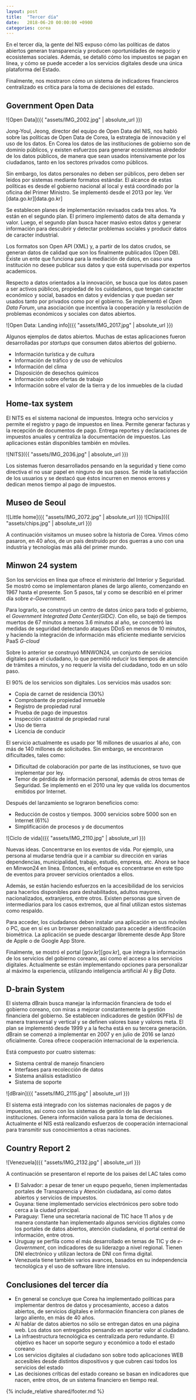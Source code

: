 ```yaml
---
layout: post
title:  "Tercer día"
date:   2018-06-20 00:00:00 +0900
categories: corea
---
```


En el tercer día, la gente del NIS expuso cómo las políticas de datos abiertos generan transparencia y producen oportunidades de negocio y ecosistemas sociales. Además, se detalló cómo los impuestos se pagan en línea, y cómo se puede acceder a los servicios digitales desde una única plataforma del Estado.

Finalmente, nos mostraron cómo un sistema de indicadores financieros centralizado es crítica para la toma de decisiones del estado. 

Government Open Data
-------
![Open Data]({{ "assets/IMG_2002.jpg" | absolute_url }})

Jong-Youl, Jeong, director del equipo de Open Data del NIS, nos habló sobre las políticas de Open Data de Corea, la estrategia de innovación y el uso de los datos. En Corea los datos de las instituciones de gobierno son de dominio públicos, y existen esfuerzos para generar ecosistemas alrededor de los datos públicos, de manera que sean usados intensivamente por los ciudadanos, tanto en los sectores privados como públicos. 

Sin embargo, los datos personales no deben ser públicos, pero deben ser leidos por sistemas mediante formatos estándar. El alcance de estas políticas es desde el gobierno nacional al local y está coordinado por la oficina del Primer Ministro. Se implementó desde el 2013 por ley. Ver [data.go.kr][data.go.kr]

Se establecen planes de implementación revisados cada tres años. Ya están en el segundo plan. El primero implementó datos de alta demanda y valor. Luego, el segundo plan busca hacer masivo estos datos y generar información para descubrir y detectar problemas sociales y producir datos de caracter industrial.

Los formatos son Open API (XML) y, a partir de los datos crudos, se generan datos de calidad que son los finalmente publicados (Open DB). Existe un ente que funciona para la mediación de datos, en caso una institución no desee publicar sus datos y que está supervisada por expertos academicos. 

Respecto a datos orientados a la innovación, se busca que los datos pasen a ser activos públicos, propiedad de los cuidadanos, que tengan caracter económico y social, basados en datos y evidencias y que puedan ser usados tanto por privados como por el gobierno. Se implementó el _Open Data Forum_, una asociación que incentiva la cooperación y la resolución de problemas económicos y sociales con datos abiertos. 

![Open Data: Landing info]({{ "assets/IMG_2017.jpg" | absolute_url }})

Algunos ejemplos de datos abiertos. Muchas de estas aplicaciones fueron desarrolladas por _startups_ que consumen datos abiertos del gobierno.
- Información turística y de cultura
- Información de tráfico y de uso de vehículos
- Información del clima
- Disposición de desechos químicos
- Información sobre ofertas de trabajo
- Información sobre el valor de la tierra y de los inmuebles de la ciudad

Home-tax system
-------
El NITS es el sistema nacional de impuestos. Integra ocho servicios y permite el registro y pago de impuestos en línea. Permite generar facturas y la recepción de documentos de pago. Entrega reportes y declaraciones de impuestos anuales y centraliza la documentación de impuestos. Las aplicaciones están disponibles también en móviles.

![NITS]({{ "assets/IMG_2036.jpg" | absolute_url }})

Los sistemas fueron desarrollados pensando en la seguridad y tiene como directiva el no usar papel en ninguno de sus pasos. Se mide la satisfacción de los usuarios y se destacó que éstos incurren en menos errores y dedican menos tiempo al pago de impuestos. 

Museo de Seoul
-------
![Little home]({{ "assets/IMG_2072.jpg" | absolute_url }})
![Chips]({{ "assets/chips.jpg" | absolute_url }})

A continuación visitamos un museo sobre la historia de Corea. Vimos cómo pasaron, en 40 años, de un país destruido por dos guerras a uno con una industria y tecnologías más allá del primer mundo.

Minwon 24 system 
-------
Son los servicios en línea que ofrece el ministerio del Interior y Seguridad. Se mostró como se implementaron planes de largo aliento, comenzando en 1967 hasta el presente. Son 5 pasos, tal y como se describió en el primer día sobre _e-Government_.

Para lograrlo, se construyó un centro de datos único para todo el gobierno, el _Government Integrated Data Center(GIDC)_. Con ello, se bajó de tiempos muertos de 67 minutos a menos 3.6 minutos al año, se concentró las medidas de seguridad detectando ataques DDoS en menos de 10 minutos, y haciendo la integración de información más eficiente mediante servicios PaaS _G-cloud_

Sobre lo anterior se construyó MINWON24, un conjunto de servicios digitales para el ciudadano, lo que permitió reducir los tiempos de atención de trámites a minutos, y no requerir la visita del ciudadano, todo en un sólo paso. 

El 90% de los servicios son digitales. Los servicios más usados son:
- Copia de carnet de residencia (30%)
- Comprobante de propiedad inmueble
- Registro de propiedad rural
- Prueba de pago de impuestos
- Inspección catastral de propiedad rural
- Uso de tierra
- Licencia de conducir

El servicio actualmente es usado por 16 millones de usuarios al año, con más de 140 millones de solicitudes. Sin embargo, se encontraron dificultades, tales como:
- Dificultad de colaboración por parte de las instituciones, se tuvo que implementar por ley.
- Temor de pérdida de información personal, además de otros temas de Seguridad. Se implementó en el 2010 una ley que valida los documentos emitidos por Internet.

Después del lanzamiento se lograron beneficios como:
- Reducción de costos y tiempos. 3000 servicios sobre 5000 son en Internet (61%)
- Simplificación de procesos y de documentos

![Ciclo de vida]({{ "assets/IMG_2110.jpg" | absolute_url }})

Nuevas ideas. Concentrarse en los eventos de vida. Por ejemplo, una persona al mudarse tendría que ir a cambiar su dirección en varias dependencias, municipalidad, trabajo, estudio, empresa, etc. Ahora se hace en Minwon24 en línea. Entonces, el enfoque es concentrarse en este tipo de eventos para proveer servicios orientados a ellos.

Además, se están haciendo esfuerzos en la accesibilidad de los servicios para hacerlos disponibles para deshabilitados, adultos mayores, nacionalizados, extranjeros, entre otros. Existen personas que sirven de intermediarios para los casos extremos, que al final utilizan estos sistemas como respaldo. 

Para acceder, los ciudadanos deben instalar una aplicación en sus móviles o PC, que en sí es un browser personalizado para acceder a identificación biométrica. La aplicación se puede descargar libremente desde App Store de Apple o de Google App Store.

Finalmente, se mostró el portal [gov.kr][gov.kr], que integra la información de los servicios del gobierno coreano, asi como el acceso a los servicios digitales. Actualmente se están implementando opciones para personalizar al máximo la experiencia, utilizando inteligencia artificial AI y _Big Data_.


D-brain System 
-------
El sistema dBrain busca manejar la información financiera de todo el gobierno coreano, con miras a mejorar constantemente la gestión financiera del gobierno. Se establecen indicadores de gestión (KPFIs) de manera transversal y vertical y se definen valores base y valores meta. El plan se implementó desde 1999 y a la fecha está en su tercera generación. dBrain se comenzó a implementar en 2007 y en julio de 2016 se lanzó oficialmente. Corea ofrece cooperación internacional de la experiencia.

Está compuesto por cuatro sistemas:
- Sistema central de manejo financiero
- Interfases para recolección de datos
- Sistema análisis estadístico 
- Sistema de soporte

![dBrain]({{ "assets/IMG_2115.jpg" | absolute_url }})

El sistema está integrado con los sistemas nacionales de pagos y de impuestos, así como con los sistemas de gestión de las diversas instituciones. Genera información valiosa para la toma de decisiones. Actualmente el NIS está realizando esfuerzos de cooperación internacional para transmitir sus conocimientos a otras naciones.



Country Report 2
-------

![Venezuela]({{ "assets/IMG_2132.jpg" | absolute_url }})


A continuación se presentaron el reporte de los paises del LAC tales como
- El Salvador: a pesar de tener un equpo pequeño, tienen implementadas portales de Transparencia y Atención ciudadana, así como datos abiertos y servicios de impuestos. 
- Guyana: tiene implementado servicios electrónicos pero sobre todo cerca a la ciudad principal.
- Paraguay: Tiene una secretaría nacional de TIC hace 11 años y de manera constante han implementado algunos servicios digitales como los portales de datos abiertos, atención ciudadana, el portal central de información, entre otros.
- Uruguay se perfila como el más desarrollado en temas de TIC y de _e-Government_, con indicadores de su liderazgo a nivel regional. Tienen DNI electrónico y utilizan lectora de DNI con firma digital. 
- Venezuela tiene también varios avances, basados en su independencia tecnológica y el uso de software libre intensivo. 

Conclusiones del tercer día
-----
- En general se concluye que Corea ha implementado políticas para implementar dentros de datos y procesamiento, acceso a datos abiertos, de servicios digitales e información financiera con planes de largo aliento, en más de 40 años.
- Al hablar de datos abiertos no sólo se entregan datos en una página web. Los datos son entregados pensando en aportar valor al ciudadano.
- La infraestructura tecnológica es centralizada pero redundante. El objetivo es hacer un soporte seguro y económico a todo el estado coreano
- Los servicios digitales al ciudadano son sobre todo aplicaciones WEB accesibles desde distintos dispositivos y que cubren casi todos los servicios del estado
- Las decisiones críticas del estado coreano se basan en indicadores que nacen, entre otros, de un sistema financiero en tiempo real.



{% include_relative shared/footer.md %}
